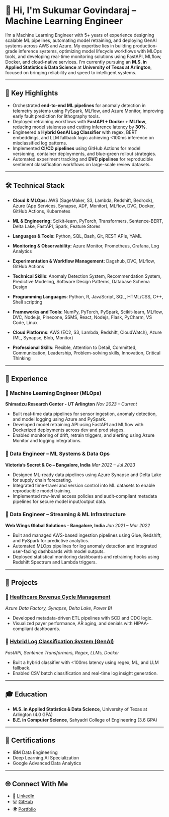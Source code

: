 # 👋 Hi, I'm Sukumar Govindaraj – Machine Learning Engineer

I’m a Machine Learning Engineer with 5+ years of experience designing scalable ML pipelines, automating model retraining, and deploying GenAI systems across AWS and Azure. My expertise lies in building production-grade inference systems, optimizing model lifecycle workflows with MLOps tools, and developing real-time monitoring solutions using FastAPI, MLflow, Docker, and cloud-native services. I'm currently pursuing an **M.S. in Applied Statistics & Data Science** at **University of Texas at Arlington**, focused on bringing reliability and speed to intelligent systems.

---

## 🌟 Key Highlights

* Orchestrated **end-to-end ML pipelines** for anomaly detection in telemetry systems using PySpark, MLflow, and Azure Monitor, improving early fault prediction for lithography tools.
* Deployed retraining workflows with **FastAPI + Docker + MLflow**, reducing model staleness and cutting inference latency by **30%**.
* Engineered a **Hybrid GenAI Log Classifier** with regex, BERT embeddings, and LLM fallback logic achieving <100ms inference on misclassified log patterns.
* Implemented **CI/CD pipelines** using GitHub Actions for model versioning, container deployments, and blue-green rollout strategies.
* Automated experiment tracking and **DVC pipelines** for reproducible sentiment classification workflows on large-scale review datasets.

---

## 🛠 Technical Stack

* **Cloud & MLOps:** AWS (SageMaker, S3, Lambda, Redshift, Bedrock), Azure (App Services, Synapse, ADF, Monitor), MLflow, DVC, Docker, GitHub Actions, Kubernetes
* **ML & Engineering:** Scikit-learn, PyTorch, Transformers, Sentence-BERT, Delta Lake, FastAPI, Spark, Feature Stores
* **Languages & Tools:** Python, SQL, Bash, Git, REST APIs, YAML
* **Monitoring & Observability:** Azure Monitor, Prometheus, Grafana, Log Analytics
* **Experimentation & Workflow Management:** Dagshub, DVC, MLflow, GitHub Actions

* **Technical Skills**:    	    Anomaly Detection System, Recommendation System, Predictive Modeling, Software Design Patterns, Database Schema Design
* **Programming Languages**:    Python, R, JavaScript, SQL, HTML/CSS, C++, Shell scripting
* **Frameworks and Tools**:     NumPy, PyTorch, PySpark, Scikit-learn, MLflow, DVC, Node.js, Pinecone, SSMS, React, Nodejs, Flask, PyCharm, VS Code, Linux
* **Cloud Platforms**: 	        AWS (EC2, S3, Lambda, Redshift, CloudWatch), Azure (ML, Synapse, Blob, Monitor)
* **Professional Skills**: 	    Flexible, Attention to Detail, Committed, Communication, Leadership, Problem-solving skills, Innovation, Critical Thinking


---

## 💼 Experience

### 🔹 Machine Learning Engineer (MLOps)

**Shimadzu Research Center - UT Arlington**
*Nov 2023 – Current*

* Built real-time data pipelines for sensor ingestion, anomaly detection, and model logging using Azure and PySpark.
* Developed model retraining API using FastAPI and MLflow with Dockerized deployments across dev and prod stages.
* Enabled monitoring of drift, retrain triggers, and alerting using Azure Monitor and logging integrations.

### 🔹 Data Engineer – ML Systems & Data Ops

**Victoria’s Secret & Co – Bangalore, India**
*Mar 2022 – Jul 2023*

* Designed ML-ready data pipelines using Azure Synapse and Delta Lake for supply chain forecasting.
* Integrated time-travel and version control into ML datasets to enable reproducible model training.
* Implemented row-level access policies and audit-compliant metadata pipelines for secure model input/output data.

### 🔹 Data Engineer – Streaming & ML Infrastructure

**Web Wings Global Solutions – Bangalore, India**
*Jan 2021 – Mar 2022*

* Built and managed AWS-based ingestion pipelines using Glue, Redshift, and PySpark for predictive analytics.
* Automated MLOps pipelines for log anomaly detection and integrated user-facing dashboards with model outputs.
* Deployed statistical monitoring dashboards and retraining hooks using Redshift Spectrum and Lambda triggers.

---

## 🧪 Projects

### 🔹 [Healthcare Revenue Cycle Management](https://github.com/sukumar-govindraj/healthcare-revenue-cycle-management--RCM--pipeline-prod)

*Azure Data Factory, Synapse, Delta Lake, Power BI*

* Developed metadata-driven ETL pipelines with SCD and CDC logic.
* Visualized payer performance, AR aging, and denials with HIPAA-compliant dashboards.

### 🔹 [Hybrid Log Classification System (GenAI)](https://github.com/sukumar-govindraj/Hybrid-Log-Classification-and-Monitoring-Sytem-Using-LLM-BERT)

*FastAPI, Sentence Transformers, Regex, LLMs, Docker*

* Built a hybrid classifier with <100ms latency using regex, ML, and LLM fallback.
* Enabled CSV batch classification and real-time log insight generation.

---

## 🎓 Education

* **M.S. in Applied Statistics & Data Science**, University of Texas at Arlington (4.0 GPA)
* **B.E. in Computer Science**, Sahyadri College of Engineering (3.6 GPA)

---

## 📜 Certifications

* IBM Data Engineering
* Deep Learning.AI Specialization
* Google Advanced Data Analytics

---

## 🌐 Connect With Me

* 💼 [LinkedIn](https://www.linkedin.com/in/sukumar-govindaraj-918ab7193/)
* 💻 [GitHub](https://github.com/sukumar-govindraj)
* 🌍 [Portfolio](https://sukumar-govindraj.github.io/)
